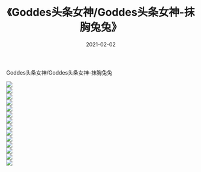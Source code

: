 ﻿---
layout: post
title:  《Goddes头条女神/Goddes头条女神-抹胸兔兔》
date:   2021-02-02
img: http://img.660000.xyz/Sharelink/网络美图/2021/Goddes头条女神/Goddes头条女神-抹胸兔兔/000.jpg
categories: [美女, 清纯, 唯美]
---

Goddes头条女神/Goddes头条女神-抹胸兔兔

 ![](http://img.660000.xyz/Sharelink/网络美图/2021/Goddes头条女神/Goddes头条女神-抹胸兔兔/001.jpg) <br>![](http://img.660000.xyz/Sharelink/网络美图/2021/Goddes头条女神/Goddes头条女神-抹胸兔兔/002.jpg) <br>![](http://img.660000.xyz/Sharelink/网络美图/2021/Goddes头条女神/Goddes头条女神-抹胸兔兔/003.jpg) <br>![](http://img.660000.xyz/Sharelink/网络美图/2021/Goddes头条女神/Goddes头条女神-抹胸兔兔/004.jpg) <br>![](http://img.660000.xyz/Sharelink/网络美图/2021/Goddes头条女神/Goddes头条女神-抹胸兔兔/005.jpg) <br>![](http://img.660000.xyz/Sharelink/网络美图/2021/Goddes头条女神/Goddes头条女神-抹胸兔兔/006.jpg) <br>![](http://img.660000.xyz/Sharelink/网络美图/2021/Goddes头条女神/Goddes头条女神-抹胸兔兔/007.jpg) <br>![](http://img.660000.xyz/Sharelink/网络美图/2021/Goddes头条女神/Goddes头条女神-抹胸兔兔/008.jpg) <br>![](http://img.660000.xyz/Sharelink/网络美图/2021/Goddes头条女神/Goddes头条女神-抹胸兔兔/009.jpg) <br>![](http://img.660000.xyz/Sharelink/网络美图/2021/Goddes头条女神/Goddes头条女神-抹胸兔兔/010.jpg) <br>![](http://img.660000.xyz/Sharelink/网络美图/2021/Goddes头条女神/Goddes头条女神-抹胸兔兔/011.jpg) <br>![](http://img.660000.xyz/Sharelink/网络美图/2021/Goddes头条女神/Goddes头条女神-抹胸兔兔/012.jpg) <br>![](http://img.660000.xyz/Sharelink/网络美图/2021/Goddes头条女神/Goddes头条女神-抹胸兔兔/013.jpg) <br>![](http://img.660000.xyz/Sharelink/网络美图/2021/Goddes头条女神/Goddes头条女神-抹胸兔兔/014.jpg) <br>